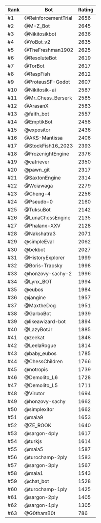 Rank|Bot|Rating
---|---|---
#1|@ReinforcementTrial|2656
#2|@M-Z_Bot|2645
#3|@Nikitosikbot|2636
#4|@YoBot_v2|2635
#5|@TheFreshman1902|2625
#6|@ResoluteBot|2619
#7|@TorBot|2617
#8|@RaspFish|2612
#9|@ProteusSF-Godot|2607
#10|@Nikitosik-ai|2587
#11|@Mr_Chess_Berserk|2585
#12|@ArasanX|2583
#13|@faith_bot|2557
#14|@EmptikBot|2458
#15|@expositor|2436
#16|@AKS-Mantissa|2406
#17|@StockFish16_2023|2393
#18|@FrozenightEngine|2376
#19|@catriever|2350
#20|@pawn_git|2317
#21|@SaxtonEngine|2314
#22|@Weiawaga|2279
#23|@Cheng-4|2256
#24|@Pseudo-0|2160
#25|@TuksuBot|2142
#26|@LunaChessEngine|2135
#27|@Phalanx-XXV|2128
#28|@Nakshatra3|2071
#29|@simpleEval|2062
#30|@bekbot|2027
#31|@HistoryExplorer|1999
#32|@Boris-Trapsky|1998
#33|@honzovy-sachy-2|1996
#34|@Lynx_BOT|1994
#35|@eubos|1984
#36|@jangine|1957
#37|@MaxtheDog|1951
#38|@GarboBot|1939
#39|@likeawizard-bot|1894
#40|@LazyBotJr|1885
#41|@zeekat|1848
#42|@LeelaRogue|1814
#43|@baby_eubos|1785
#44|@ChessChildren|1766
#45|@notropis|1739
#46|@Demolito_L6|1728
#47|@Demolito_L5|1711
#48|@Virutor|1694
#49|@honzovy-sachy|1662
#50|@simplexitor|1662
#51|@maia9|1653
#52|@ZE_ROOK|1640
#53|@sargon-4ply|1617
#54|@turkjs|1614
#55|@maia5|1587
#56|@turochamp-2ply|1583
#57|@sargon-3ply|1567
#58|@maia1|1543
#59|@chat_bot|1528
#60|@turochamp-1ply|1425
#61|@sargon-2ply|1405
#62|@sargon-1ply|1305
#63|@G0thamB0t|786
